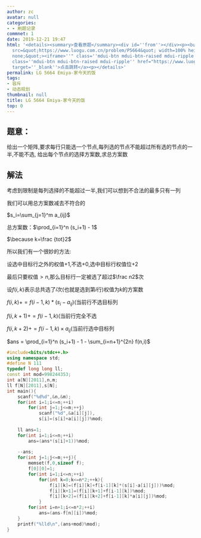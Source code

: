 ```yaml
---
author: zc
avatar: null
categories:
- - 刷题记录
commnet: 1
date: 2019-12-21 19:47
html: '<details><summary>查看原题</summary><div id=''from''></div><p><button onclick="document.getElementById(''from'').innerHTML=''<iframe
  src=&quot;https://www.luogu.com.cn/problem/P5664&quot; width=100% height=800px style=&quot;border:
  none;&quot;><iframe>''" class=''mdui-btn mdui-btn-raised mdui-ripple''>点击加载</button><a
  class=''mdui-btn mdui-btn-raised mdui-ripple'' href="https://www.luogu.com.cn/problem/P5664"
  target=''_blank''>点击跳转</a><p></details>'
permalink: LG 5664 Emiya-家今天的饭
tags:
- 容斥
- 动态规划
thumbnail: null
title: LG 5664 Emiya-家今天的饭
top: 0
---
```

## 题意：

给出一个矩阵,要求每行只能选一个节点,每列选的节点不能超过所有选的节点的一半,不能不选,
给出每个节点的选择方案数,求总方案数

## 解法

考虑到限制是每列选择的不能超过一半,我们可以想到不合法的最多只有一列 

我们可以用总方案数减去不符合的

$s_i=\sum_{j=1}^m a_{ij}$

总方案数：$\prod_{i=1}^n (s_i+1) - 1$

$\because k=\frac {tot}2$

所以我们有一个很妙的方法:

设选中目标行之外的权值+1,不选+0,选中目标行权值位+2

最后只要权值$> n$,那么目标行一定被选了超过$\frac n2$次

设$f(i,k)$表示总共选了$i$次(也就是选到第$i$行)权值为$k$的方案数 


$f(i,k) += f(i-1,k)*(s_i-a_{ij})$(当前行不选目标列

$f(i,k+1) += f(i-1,k)$(当前行完全不选

$f(i,k+2) += f(i-1,k)\times a_{ij}$(当前行选中目标列

$ans = \prod_{i=1}^n (s_i+1) - 1 - \sum_{i=n+1}^{2n} f(n,i)$
```cpp
#include<bits/stdc++.h>
using namespace std;
#define N 111
typedef long long ll;
const int mod=998244353;
int a[N][2011],n,m;
ll f[N][2011],s[N];
int main(){
	scanf("%d%d",&n,&m);
	for(int i=1;i<=n;++i)
		for(int j=1;j<=m;++j)
			scanf("%d",&a[i][j]),
            s[i]=(s[i]+a[i][j])%mod;
			
	ll ans=1; 
	for(int i=1;i<=n;++i)
		ans=(ans*(s[i]+1))%mod;
	
    --ans;
	for(int j=1;j<=m;++j){
        memset(f,0,sizeof f);
        f[0][0]=1;
        for(int i=1;i<=n;++i)
            for(int k=0;k<=n*2;++k){
                f[i][k]=(f[i][k]+f[i-1][k]*(s[i]-a[i][j]))%mod;
                f[i][k+1]=(f[i][k+1]+f[i-1][k])%mod;
                f[i][k+2]=(f[i][k+2]+f[i-1][k]*a[i][j])%mod;
            }
        for(int i=n+1;i<=n*2;++i)
            ans=(ans-f[n][i])%mod;
    }
    printf("%lld\n",(ans+mod)%mod);
}
```
